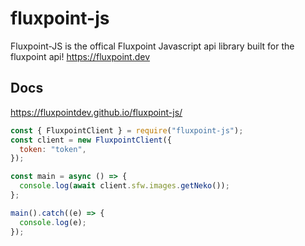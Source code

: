 # fluxpoint-js

Fluxpoint-JS is the offical Fluxpoint Javascript api library built for the fluxpoint api!
https://fluxpoint.dev

## Docs
https://fluxpointdev.github.io/fluxpoint-js/


```js
const { FluxpointClient } = require("fluxpoint-js");
const client = new FluxpointClient({
  token: "token",
});

const main = async () => {
  console.log(await client.sfw.images.getNeko());
};

main().catch((e) => {
  console.log(e);
});
```